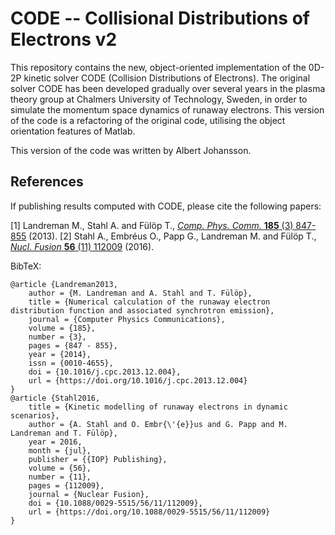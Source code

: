 # CODE -- Collisional Distributions of Electrons v2
This repository contains the new, object-oriented implementation of the 0D-2P
kinetic solver CODE (Collision Distributions of Electrons). The original solver
CODE has been developed gradually over several years in the plasma theory group
at Chalmers University of Technology, Sweden, in order to simulate the momentum
space dynamics of runaway electrons. This version of the code is a refactoring
of the original code, utilising the object orientation features of Matlab.

This version of the code was written by Albert Johansson.

## References
If publishing results computed with CODE, please cite the following papers:

[1] Landreman M., Stahl A. and Fülöp T., [*Comp. Phys. Comm.* **185** (3) 847-855](https://doi.org/10.1016/j.cpc.2013.12.004) (2013).
[2] Stahl A., Embréus O., Papp G., Landreman M. and Fülöp T., [*Nucl. Fusion* **56** (11) 112009](https://doi.org/10.1088/0029-5515/56/11/112009) (2016).

BibTeX:
```
@article {Landreman2013,
    author = {M. Landreman and A. Stahl and T. Fülöp},
    title = {Numerical calculation of the runaway electron distribution function and associated synchrotron emission},
    journal = {Computer Physics Communications},
    volume = {185},
    number = {3},
    pages = {847 - 855},
    year = {2014},
    issn = {0010-4655},
    doi = {10.1016/j.cpc.2013.12.004},
    url = {https://doi.org/10.1016/j.cpc.2013.12.004}
}
@article {Stahl2016,
	title = {Kinetic modelling of runaway electrons in dynamic scenarios},
	author = {A. Stahl and O. Embr{\'{e}}us and G. Papp and M. Landreman and T. Fülöp},
	year = 2016,
	month = {jul},
	publisher = {{IOP} Publishing},
	volume = {56},
	number = {11},
	pages = {112009},
	journal = {Nuclear Fusion},
	doi = {10.1088/0029-5515/56/11/112009},
	url = {https://doi.org/10.1088/0029-5515/56/11/112009}
}
```
